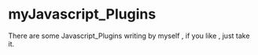 # myJavascript_Plugins
There are some Javascript_Plugins writing by myself , if you like , just take it.
